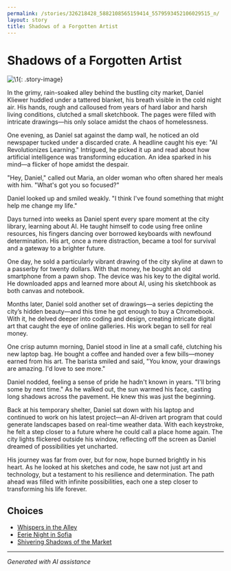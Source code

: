 ```yaml
---
permalink: /stories/326218428_5882108565159414_5579593452106029515_n/
layout: story
title: Shadows of a Forgotten Artist
---
```


# Shadows of a Forgotten Artist

![\1](/input_images/326218428_5882108565159414_5579593452106029515_n){: .story-image}

In the grimy, rain-soaked alley behind the bustling city market, Daniel Kliewer huddled under a tattered blanket, his breath visible in the cold night air. His hands, rough and calloused from years of hard labor and harsh living conditions, clutched a small sketchbook. The pages were filled with intricate drawings—his only solace amidst the chaos of homelessness.

One evening, as Daniel sat against the damp wall, he noticed an old newspaper tucked under a discarded crate. A headline caught his eye: "AI Revolutionizes Learning." Intrigued, he picked it up and read about how artificial intelligence was transforming education. An idea sparked in his mind—a flicker of hope amidst the despair.

"Hey, Daniel," called out Maria, an older woman who often shared her meals with him. "What's got you so focused?"

Daniel looked up and smiled weakly. "I think I've found something that might help me change my life."

Days turned into weeks as Daniel spent every spare moment at the city library, learning about AI. He taught himself to code using free online resources, his fingers dancing over borrowed keyboards with newfound determination. His art, once a mere distraction, became a tool for survival and a gateway to a brighter future.

One day, he sold a particularly vibrant drawing of the city skyline at dawn to a passerby for twenty dollars. With that money, he bought an old smartphone from a pawn shop. The device was his key to the digital world. He downloaded apps and learned more about AI, using his sketchbook as both canvas and notebook.

Months later, Daniel sold another set of drawings—a series depicting the city’s hidden beauty—and this time he got enough to buy a Chromebook. With it, he delved deeper into coding and design, creating intricate digital art that caught the eye of online galleries. His work began to sell for real money.

One crisp autumn morning, Daniel stood in line at a small café, clutching his new laptop bag. He bought a coffee and handed over a few bills—money earned from his art. The barista smiled and said, "You know, your drawings are amazing. I'd love to see more."

Daniel nodded, feeling a sense of pride he hadn't known in years. "I'll bring some by next time." As he walked out, the sun warmed his face, casting long shadows across the pavement. He knew this was just the beginning.

Back at his temporary shelter, Daniel sat down with his laptop and continued to work on his latest project—an AI-driven art program that could generate landscapes based on real-time weather data. With each keystroke, he felt a step closer to a future where he could call a place home again. The city lights flickered outside his window, reflecting off the screen as Daniel dreamed of possibilities yet uncharted.

His journey was far from over, but for now, hope burned brightly in his heart. As he looked at his sketches and code, he saw not just art and technology, but a testament to his resilience and determination. The path ahead was filled with infinite possibilities, each one a step closer to transforming his life forever.


## Choices

* [Whispers in the Alley](/stories/20221013_133924)
* [Eerie Night in Sofia](/stories/20221113_153653)
* [Shivering Shadows of the Market](/stories/20221113_161526)


---
*Generated with AI assistance*
